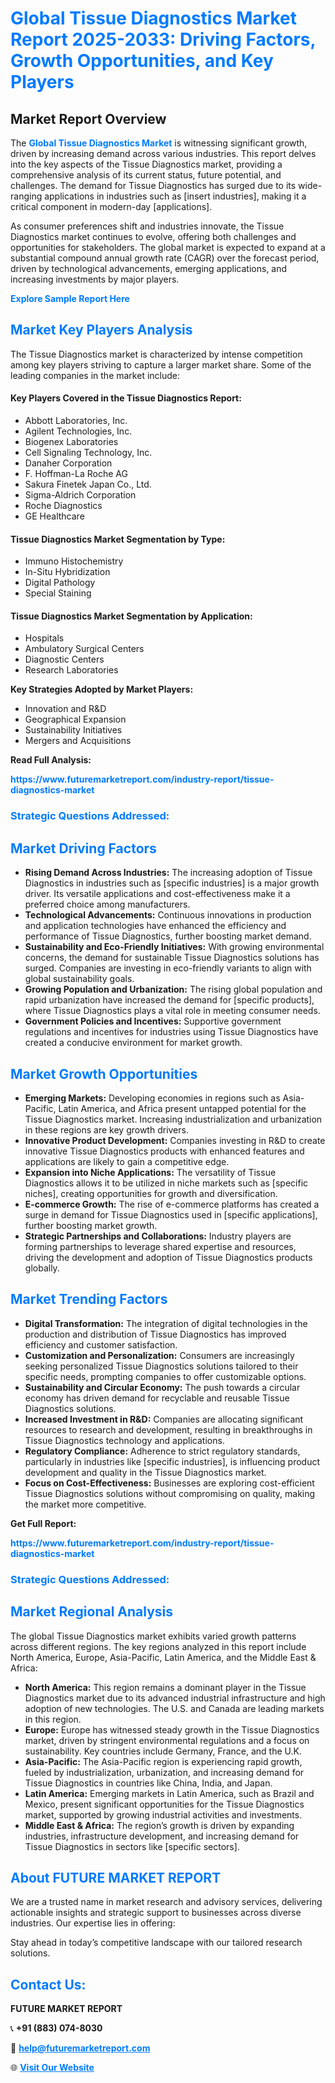 <h1 style="color: #007BFF;">Global Tissue Diagnostics Market Report 2025-2033: Driving Factors, Growth Opportunities, and Key Players</h1>

<section id="overview">
<h2>Market Report Overview</h2>
<p>The <a href="https://www.futuremarketreport.com/industry-report/tissue-diagnostics-market" style="color: #007BFF; text-decoration: none;"><strong>Global Tissue Diagnostics Market</strong></a> is witnessing significant growth, driven by increasing demand across various industries. This report delves into the key aspects of the Tissue Diagnostics market, providing a comprehensive analysis of its current status, future potential, and challenges. The demand for Tissue Diagnostics has surged due to its wide-ranging applications in industries such as [insert industries], making it a critical component in modern-day [applications].</p>
<p>As consumer preferences shift and industries innovate, the Tissue Diagnostics market continues to evolve, offering both challenges and opportunities for stakeholders. The global market is expected to expand at a substantial compound annual growth rate (CAGR) over the forecast period, driven by technological advancements, emerging applications, and increasing investments by major players.</p>
</section>

<section id="overview">
<p><a href="https://www.futuremarketreport.com/request-sample/reportId=105189" style="color: #007BFF; text-decoration: none;"><strong>Explore Sample Report Here</strong></a></p>
</section>

<section id="key-players">
<h2 style="color: #007BFF;">Market Key Players Analysis</h2>
<p>The Tissue Diagnostics market is characterized by intense competition among key players striving to capture a larger market share. Some of the leading companies in the market include:</p>
<h4>Key Players Covered in the Tissue Diagnostics Report:</h4>
<ul><li>Abbott Laboratories, Inc.</li><li>Agilent Technologies, Inc.</li><li>Biogenex Laboratories</li><li>Cell Signaling Technology, Inc.</li><li>Danaher Corporation</li><li>F. Hoffman-La Roche AG</li><li>Sakura Finetek Japan Co., Ltd.</li><li>Sigma-Aldrich Corporation</li><li>Roche Diagnostics</li><li>GE Healthcare</li></ul>
<h4>Tissue Diagnostics Market Segmentation by Type:</h4>
<ul><li>Immuno Histochemistry</li><li>In-Situ Hybridization</li><li>Digital Pathology</li><li>Special Staining</li></ul>

<h4>Tissue Diagnostics Market Segmentation by Application:</h4>
<ul><li>Hospitals</li><li>Ambulatory Surgical Centers</li><li>Diagnostic Centers</li><li>Research Laboratories</li></ul>
<p><strong>Key Strategies Adopted by Market Players:</strong></p>
<ul>
<li>Innovation and R&D</li>
<li>Geographical Expansion</li>
<li>Sustainability Initiatives</li>
<li>Mergers and Acquisitions</li>
</ul>
</section>

<section>
<p><strong>Read Full Analysis: </strong></p><a href="https://www.futuremarketreport.com/industry-report/tissue-diagnostics-market" style="color: #007BFF; text-decoration: none;"><strong>https://www.futuremarketreport.com/industry-report/tissue-diagnostics-market</strong></a>
<h3 style="color: #007BFF;">Strategic Questions Addressed:</h3>
</section>

<section id="driving-factors">
<h2 style="color: #007BFF;">Market Driving Factors</h2>
<ul>
<li><strong>Rising Demand Across Industries:</strong> The increasing adoption of Tissue Diagnostics in industries such as [specific industries] is a major growth driver. Its versatile applications and cost-effectiveness make it a preferred choice among manufacturers.</li>
<li><strong>Technological Advancements:</strong> Continuous innovations in production and application technologies have enhanced the efficiency and performance of Tissue Diagnostics, further boosting market demand.</li>
<li><strong>Sustainability and Eco-Friendly Initiatives:</strong> With growing environmental concerns, the demand for sustainable Tissue Diagnostics solutions has surged. Companies are investing in eco-friendly variants to align with global sustainability goals.</li>
<li><strong>Growing Population and Urbanization:</strong> The rising global population and rapid urbanization have increased the demand for [specific products], where Tissue Diagnostics plays a vital role in meeting consumer needs.</li>
<li><strong>Government Policies and Incentives:</strong> Supportive government regulations and incentives for industries using Tissue Diagnostics have created a conducive environment for market growth.</li>
</ul>
</section>

<section id="growth-opportunities">
<h2 style="color: #007BFF;">Market Growth Opportunities</h2>
<ul>
<li><strong>Emerging Markets:</strong> Developing economies in regions such as Asia-Pacific, Latin America, and Africa present untapped potential for the Tissue Diagnostics market. Increasing industrialization and urbanization in these regions are key growth drivers.</li>
<li><strong>Innovative Product Development:</strong> Companies investing in R&D to create innovative Tissue Diagnostics products with enhanced features and applications are likely to gain a competitive edge.</li>
<li><strong>Expansion into Niche Applications:</strong> The versatility of Tissue Diagnostics allows it to be utilized in niche markets such as [specific niches], creating opportunities for growth and diversification.</li>
<li><strong>E-commerce Growth:</strong> The rise of e-commerce platforms has created a surge in demand for Tissue Diagnostics used in [specific applications], further boosting market growth.</li>
<li><strong>Strategic Partnerships and Collaborations:</strong> Industry players are forming partnerships to leverage shared expertise and resources, driving the development and adoption of Tissue Diagnostics products globally.</li>
</ul>
</section>

<section id="trending-factors">
<h2 style="color: #007BFF;">Market Trending Factors</h2>
<ul>
<li><strong>Digital Transformation:</strong> The integration of digital technologies in the production and distribution of Tissue Diagnostics has improved efficiency and customer satisfaction.</li>
<li><strong>Customization and Personalization:</strong> Consumers are increasingly seeking personalized Tissue Diagnostics solutions tailored to their specific needs, prompting companies to offer customizable options.</li>
<li><strong>Sustainability and Circular Economy:</strong> The push towards a circular economy has driven demand for recyclable and reusable Tissue Diagnostics solutions.</li>
<li><strong>Increased Investment in R&D:</strong> Companies are allocating significant resources to research and development, resulting in breakthroughs in Tissue Diagnostics technology and applications.</li>
<li><strong>Regulatory Compliance:</strong> Adherence to strict regulatory standards, particularly in industries like [specific industries], is influencing product development and quality in the Tissue Diagnostics market.</li>
<li><strong>Focus on Cost-Effectiveness:</strong> Businesses are exploring cost-efficient Tissue Diagnostics solutions without compromising on quality, making the market more competitive.</li>
</ul>
</section>

<section>
<p><strong>Get Full Report: </strong></p><a href="https://www.futuremarketreport.com/industry-report/tissue-diagnostics-market" style="color: #007BFF; text-decoration: none;"><strong>https://www.futuremarketreport.com/industry-report/tissue-diagnostics-market</strong></a>
<h3 style="color: #007BFF;">Strategic Questions Addressed:</h3>
</section>


<section id="regional-analysis">
<h2 style="color: #007BFF;">Market Regional Analysis</h2>
<p>The global Tissue Diagnostics market exhibits varied growth patterns across different regions. The key regions analyzed in this report include North America, Europe, Asia-Pacific, Latin America, and the Middle East & Africa:</p>
<ul>
<li><strong>North America:</strong> This region remains a dominant player in the Tissue Diagnostics market due to its advanced industrial infrastructure and high adoption of new technologies. The U.S. and Canada are leading markets in this region.</li>
<li><strong>Europe:</strong> Europe has witnessed steady growth in the Tissue Diagnostics market, driven by stringent environmental regulations and a focus on sustainability. Key countries include Germany, France, and the U.K.</li>
<li><strong>Asia-Pacific:</strong> The Asia-Pacific region is experiencing rapid growth, fueled by industrialization, urbanization, and increasing demand for Tissue Diagnostics in countries like China, India, and Japan.</li>
<li><strong>Latin America:</strong> Emerging markets in Latin America, such as Brazil and Mexico, present significant opportunities for the Tissue Diagnostics market, supported by growing industrial activities and investments.</li>
<li><strong>Middle East & Africa:</strong> The region’s growth is driven by expanding industries, infrastructure development, and increasing demand for Tissue Diagnostics in sectors like [specific sectors].</li>
</ul>
</section>

<footer>
<h2 style="color: #007BFF;">About FUTURE MARKET REPORT</h2>
<p>We are a trusted name in market research and advisory services, delivering actionable insights and strategic support to businesses across diverse industries. Our expertise lies in offering:</p>

<p>Stay ahead in today’s competitive landscape with our tailored research solutions.</p>

<h2 style="color: #007BFF;">Contact Us:</h2>
<p><strong>FUTURE MARKET REPORT</strong></p>
<p>📞 <strong>+91 (883) 074-8030</strong></p>
<p>📧 <strong><a href="mailto:help@futuremarketreport.com" style="color: #007BFF;">help@futuremarketreport.com</a></strong></p>
<p>🌐 <strong><a href="https://www.futuremarketreport.com/" style="color: #007BFF;">Visit Our Website</a></strong></p>
</footer>